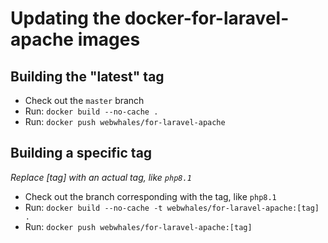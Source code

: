# Updating the docker-for-laravel-apache images

## Building the "latest" tag

* Check out the `master` branch
* Run: `docker build --no-cache .`
* Run: `docker push webwhales/for-laravel-apache`

## Building a specific tag

*Replace [tag] with an actual tag, like `php8.1`*

* Check out the branch corresponding with the tag, like `php8.1` 
* Run: `docker build --no-cache -t webwhales/for-laravel-apache:[tag] .`
* Run: `docker push webwhales/for-laravel-apache:[tag]`
